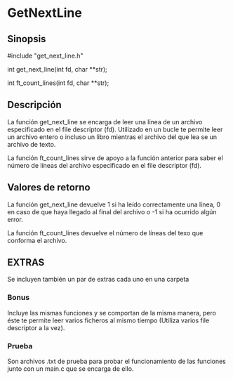 # GetNextLine
## Sinopsis

#include "get_next_line.h"

int get_next_line(int fd, char **str);

int ft_count_lines(int fd, char **str);

## Descripción

La función get_next_line se encarga de leer una línea de un archivo especificado en el file descriptor (fd). Utilizado en un bucle te permite leer un archivo entero o incluso un libro mientras el archivo del que lea se un archivo de texto.

La función ft_count_lines sirve de apoyo a la función anterior para saber el número de líneas del archivo especificado en el file descriptor (fd).

## Valores de retorno

La función get_next_line devuelve 1 si ha leído correctamente una línea, 0 en caso de que haya llegado al final del archivo o -1 si ha ocurrido algún error.

La función ft_count_lines devuelve el número de líneas del texo que conforma el archivo.

## EXTRAS

Se incluyen también un par de extras cada uno en una carpeta

### Bonus

Incluye las mismas funciones y se comportan de la misma manera, pero éste te permite leer varios ficheros al mismo tiempo (Utiliza varios file descriptor a la vez).

### Prueba

Son archivos .txt de prueba para probar el funcionamiento de las funciones junto con un main.c que se encarga de ello.
